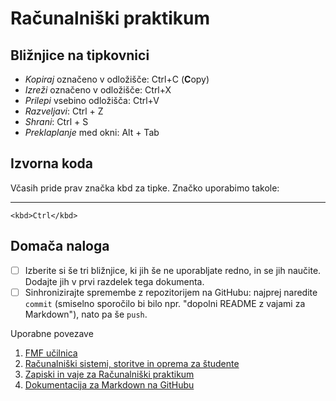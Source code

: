<!-- glavni naslov -->
# Računalniški praktikum
<!-- To je komentar, ki bo na prikazanem Markdown-u skrit. 
     V tem besedilu so v komentarjih napisana navodila za reševanje. -->

<!-- 2. nivojski razdelek -->
## Bližnjice na tipkovnici

- _Kopiraj_ označeno v odložišče: Ctrl+C (**C**opy)
- _Izreži_ označeno v odložišče: Ctrl+X
- _Prilepi_ vsebino odložišča: Ctrl+V
- _Razveljavi_: Ctrl + Z
- _Shrani_: Ctrl + S
- _Preklaplanje_ med okni: Alt + Tab

<!-- 2. nivojski razdelek -->
## Izvorna koda

Včasih pride prav značka kbd za tipke. Značko uporabimo takole:

<!-- začetek bloka z izvorno kodo -->
---
`<kbd>Ctrl</kbd>`
<!-- konec bloka z izvorno kodo -->

<!-- 2. nivojski razdelek -->
## Domača naloga

<!-- Spodnji seznam bo pripravil seznam nalog. Na GitHubu bodo lepo vidna potrditvena polja, 
     VSCode pa bo prikazal samo oglate oklepaje. Ko nalogo opravite, si to lahko zabeležite tako,
     da spremenite [ ] v [x]. -->
- [ ] Izberite si še tri bližnjice, ki jih še ne uporabljate redno, in se jih naučite. 
      Dodajte jih v prvi razdelek tega dokumenta.
- [ ] Sinhronizirajte spremembe z repozitorijem na GitHubu: najprej naredite `commit` (smiselno sporočilo bi bilo npr. "dopolni README z vajami za Markdown"), nato pa še `push`.

<!-- 2. nivojski razdelek -->
Uporabne povezave

1. [FMF učilnica](https://ucilnica.fmf.uni-lj.si/)
2. [Računalniški sistemi, storitve in oprema za študente](https://ucilnica.fmf.uni-lj.si/mod/page/view.php?id=51619 )
3. [Zapiski in vaje za Računalniški praktikum](https://racunalniski-praktikum.github.io/ )
4. [Dokumentacija za Markdown na GitHubu]( https://docs.github.com/en/get-started/writing-on-github/getting-started-with-writing-and-formatting-on-github/basic-writing-and-formatting-syntax)
